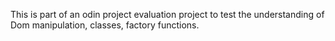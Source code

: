 This is part of an odin project evaluation project to test the understanding of Dom manipulation, classes, factory functions.
